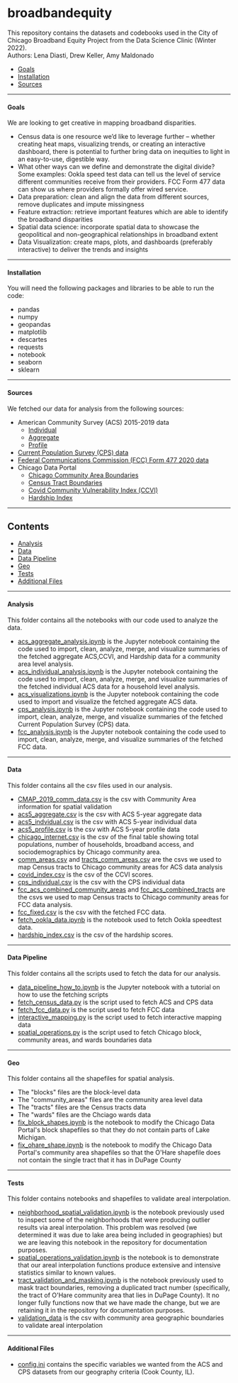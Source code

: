 # broadbandequity

This repository contains the datasets and codebooks used in the City of Chicago Broadband Equity Project from the Data Science Clinic (Winter 2022).  
Authors: Lena Diasti, Drew Keller, Amy Maldonado

 * [Goals](#goals)
 * [Installation](#installation)
 * [Sources](#sources)

---

#### Goals

We are looking to get creative in mapping broadband disparities.
+ Census data is one resource we’d like to leverage further – whether creating heat maps, visualizing trends, or creating an interactive dashboard, there is potential to further bring data on inequities to light in an easy-to-use, digestible way.
+ What other ways can we define and demonstrate the digital divide? Some examples: Ookla speed test data can tell us the level of service different communities receive from their providers. FCC Form 477 data can show us where providers formally offer wired service.
+ Data preparation: clean and align the data from different sources, remove duplicates and impute missingness
+ Feature extraction: retrieve important features which are able to identify the broadband disparities
+ Spatial data science: incorporate spatial data to showcase the geopolitical and non-geographical relationships in broadband extent
+ Data Visualization: create maps, plots, and dashboards (preferably interactive) to deliver the trends and insights

---

#### Installation

You will need the following packages and libraries to be able to run the code:
+ pandas
+ numpy
+ geopandas
+ matplotlib
+ descartes
+ requests
+ notebook
+ seaborn
+ sklearn

---

#### Sources

We fetched our data for analysis from the following sources:
+ American Community Survey (ACS) 2015-2019 data
  + [Individual](https://api.census.gov/data/2019/acs/acs5/pums/variables.html)
  + [Aggregate](https://api.census.gov/data/2019/acs/acs5/variables.html)
  + [Profile](https://api.census.gov/data/2019/acs/acs5/profile/variables.html) 
+ [Current Population Survey (CPS) data](https://api.census.gov/data/2019/cps/internet/nov/variables.html)
+ [Federal Communications Commission (FCC) Form 477 2020 data](https://www.fcc.gov/general/broadband-deployment-data-fcc-form-477)
+ Chicago Data Portal
  + [Chicago Community Area Boundaries](https://data.cityofchicago.org/Facilities-Geographic-Boundaries/Boundaries-Community-Areas-current-/cauq-8yn6)
  + [Census Tract Boundaries](https://data.cityofchicago.org/Facilities-Geographic-Boundaries/Boundaries-Census-Tracts-2010/5jrd-6zik)
  + [Covid Community Vulnerability Index (CCVI)](https://data.cityofchicago.org/Health-Human-Services/Chicago-COVID-19-Community-Vulnerability-Index-CCV/xhc6-88s9)
  + [Hardship Index](https://data.cityofchicago.org/Health-Human-Services/hardship-index/792q-4jtu)

---

## Contents

 * [Analysis](#analysis)
 * [Data](#data)
 * [Data Pipeline](#data-pipeline) 
 * [Geo](#geo)
 * [Tests](#tests)
 * [Additional Files](#additional-files)
 
---

#### Analysis

This folder contains all the notebooks with our code used to analyze the data. 
+ [acs_aggregate_analysis.ipynb](analysis/acs_aggregate_analysis.ipynb) is the Jupyter notebook containing the code used to import, clean, analyze, merge, and visualize summaries of the fetched aggregate ACS,CCVI, and Hardship data for a community area level analysis. 
+ [acs_individual_analysis.ipynb](analysis/acs_individual_analysis.ipynb) is the Jupyter notebook containing the code used to import, clean, analyze, merge, and visualize summaries of the fetched individual ACS data for a household level analysis. 
+ [acs_visualizations.ipynb](analysis/acs_visualizations.ipynb) is the Jupyter notebook containing the code used to import and visualize the fetched aggregate ACS data. 
+ [cps_analysis.ipynb](analysis/cps_analysis.ipynb) is the Jupyter notebook containing the code used to import, clean, analyze, merge, and visualize summaries of the fetched Current Population Survey (CPS) data. 
+ [fcc_analysis.ipynb](analysis/fcc_analysis.ipynb) is the Jupyter notebook containing the code used to import, clean, analyze, merge, and visualize summaries of the fetched FCC data. 

---

#### Data

This folder contains all the csv files used in our analysis. 
+ [CMAP_2019_comm_data.csv](data/CMAP_2019_comm_data.csv) is the csv with Community Area information for spatial validation
+ [acs5_aggregate.csv](data/acs5_aggregate.csv) is the csv with ACS 5-year aggregate data 
+ [acs5_indvidual.csv](data/acs5_individual.csv) is the csv with ACS 5-year individual data 
+ [acs5_profile.csv](data/acs5_profile.csv) is the csv with ACS 5-year profile data 
+ [chicago_internet.csv](data/chicago_internet.csv) is the csv of the final table showing total populations, number of households, broadband access, and sociodemographics by Chicago community area. 
+ [comm_areas.csv](data/comm_areas.csv) and [tracts_comm_areas.csv](data/tracts_comm_areas.csv) are the csvs we used to map Census tracts to Chicago community areas for ACS data analysis
+ [covid_index.csv](data/covid_index.csv) is the csv of the CCVI scores.
+ [cps_individual.csv](data/cps_individual.csv) is the csv with the CPS individual data
+ [fcc_acs_combined_community_areas](data/fcc_acs_combined_community_areas) and [fcc_acs_combined_tracts](data/fcc_acs_combined_tracts) are the csvs we used to map Census tracts to Chicago community areas for FCC data analysis.
+ [fcc_fixed.csv](data/fcc_fixed.csv) is the csv with the fetched FCC data.
+ [fetch_ookla_data.ipynb](data/fetch_ookla_data.ipynb) is the notebook used to fetch Ookla speedtest data.
+ [hardship_index.csv](data/hardship_index.csv) is the csv of the hardship scores.

---

#### Data Pipeline

This folder contains all the scripts used to fetch the data for our analysis. 
+ [data_pipeline_how_to.ipynb](data_pipeline/data_pipeline_how_to.ipynb) is the Jupyter notebook with a tutorial on how to use the fetching scripts
+ [fetch_census_data.py](data_pipeline/fetch_census_data.py) is the script used to fetch ACS and CPS data
+ [fetch_fcc_data.py](data_pipeline/fetch_fcc_data.py) is the script used to fetch FCC data
+ [interactive_mapping.py](data_pipeline/interactive_mapping.py) is the script used to fetch interactive mapping data
+ [spatial_operations.py](data_pipeline/spatial_operations.py) is the script used to fetch Chicago block, community areas, and wards boundaries data

---

#### Geo

This folder contains all the shapefiles for spatial analysis.
+ The "blocks" files are the block-level data
+ The "community_areas" files are the community area level data
+ The "tracts" files are the Census tracts data
+ The "wards" files are the Chciago wards data
+ [fix_block_shapes.ipynb](geo/fix_block_shapes.ipynb) is the notebook to modify the Chicago Data Portal's block shapefiles so that they do not contain parts of Lake Michigan.
+ [fix_ohare_shape.ipynb](geo/fix_ohare_shape.ipynb) is the notebook to modify the Chicago Data Portal's community area shapefiles so that the O'Hare shapefile does not contain the single tract that it has in DuPage County


---

#### Tests

This folder contains notebooks and shapefiles to validate areal interpolation.
+ [neighborhood_spatial_validation.ipynb](tests/neighborhood_spatial_validation.ipynb) is the notebook previously used to inspect some of the neighborhoods that were producing outlier results via areal interpolation. This problem was resolved (we determined it was due to lake area being included in geographies) but we are leaving this notebook in the repository for documentation purposes.
+ [spatial_operations_validation.ipynb](tests/spatial_operations_validation.ipynb) is the notebook is to demonstrate that our areal interpolation functions produce extensive and intensive statistics similar to known values.
+ [tract_validation_and_masking.ipynb](tests/tract_validation_and_masking.ipynb) is the notebook previously used to mask tract boundaries, removing a duplicated tract number (specifically, the tract of O'Hare community area that lies in DuPage County). It no longer fully functions now that we have made the change, but we are retaining it in the repository for documentation purposes.
+ [validation_data](tests/validation_data) is the csv with community area geographic boundaries to validate areal interpolation

---

#### Additional Files

+ [config.ini](config.ini) contains the specific variables we wanted from the ACS and CPS datasets from our geography criteria (Cook County, IL). 



